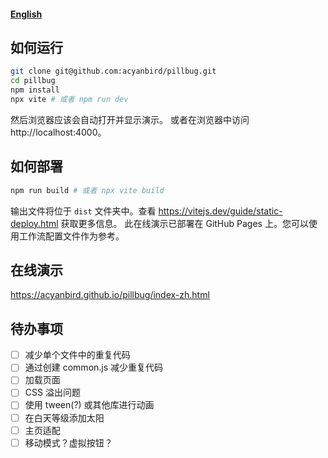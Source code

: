 #### [English](./README.md)
## 如何运行
```bash
git clone git@github.com:acyanbird/pillbug.git
cd pillbug
npm install
npx vite # 或者 npm run dev
```
然后浏览器应该会自动打开并显示演示。
或者在浏览器中访问 http://localhost:4000。

## 如何部署
```bash
npm run build # 或者 npx vite build
```
输出文件将位于 `dist` 文件夹中。查看 https://vitejs.dev/guide/static-deploy.html 获取更多信息。
此在线演示已部署在 GitHub Pages 上。您可以使用工作流配置文件作为参考。

## 在线演示
https://acyanbird.github.io/pillbug/index-zh.html

## 待办事项
- [ ] 减少单个文件中的重复代码
- [ ] 通过创建 common.js 减少重复代码
- [ ] 加载页面
- [ ] CSS 溢出问题
- [ ] 使用 tween(?) 或其他库进行动画
- [ ] 在白天等级添加太阳
- [ ] 主页适配
- [ ] 移动模式？虚拟按钮？